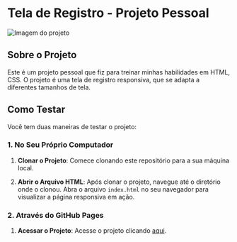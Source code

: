 # Tela de Registro - Projeto Pessoal

![Imagem do projeto](https://github.com/Ruan-Moraes/Tela-de-registro/assets/129057792/c1cb97ba-acea-4dab-b518-fed87e68adec)

## Sobre o Projeto

Este é um projeto pessoal que fiz para treinar minhas habilidades em HTML, CSS. O projeto é uma tela de registro responsiva, que se adapta a diferentes tamanhos de tela.

## Como Testar

Você tem duas maneiras de testar o projeto:

### 1. No Seu Próprio Computador

1. **Clonar o Projeto**: Comece clonando este repositório para a sua máquina local.

2. **Abrir o Arquivo HTML**: Após clonar o projeto, navegue até o diretório onde o clonou. Abra o arquivo `index.html` no seu navegador para visualizar a página responsiva em ação.

### 2. Através do GitHub Pages

1. **Acessar o Projeto**: Acesse o projeto clicando [aqui](https://ruan-moraes.github.io/Tela-de-registro/).
